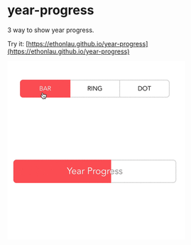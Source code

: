 # year-progress

3 way to show year progress.

Try it: [https://ethonlau.github.io/year-progress](https://ethonlau.github.io/year-progress)

![image](https://github.com/ethonlau/year-progress/blob/master/image/img.gif)
